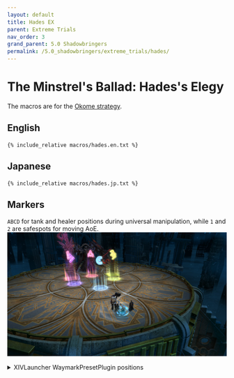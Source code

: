 ```yaml
---
layout: default
title: Hades EX
parent: Extreme Trials
nav_order: 3
grand_parent: 5.0 Shadowbringers
permalink: /5.0_shadowbringers/extreme_trials/hades/
---
```


# The Minstrel's Ballad: Hades's Elegy

The macros are for the [Okome strategy](https://blog.lariceworks.net/archives/268).

## English
```
{% include_relative macros/hades.en.txt %}
```

## Japanese
```
{% include_relative macros/hades.jp.txt %}
```

## Markers

`ABCD` for tank and healer positions during universal manipulation, while `1` and `2` are safespots for moving AoE.
![](images/markers.jpg)
<details markdown=block>
<summary>XIVLauncher WaymarkPresetPlugin positions</summary>

```json
{
  "Name":"Hades EX",
  "MapID":693,
  "A":{"X":100.0,"Y":0.0,"Z":95.35,"ID":0,"Active":true},
  "B":{"X":104.65,"Y":0.0,"Z":100.0,"ID":1,"Active":true},
  "C":{"X":100.0,"Y":0.0,"Z":104.65,"ID":2,"Active":true},
  "D":{"X":95.35,"Y":0.0,"Z":100.0,"ID":3,"Active":true},
  "One":{"X":94.9,"Y":0.0,"Z":95.95,"ID":4,"Active":true},
  "Two":{"X":105.1,"Y":0.0,"Z":95.95,"ID":5,"Active":true},
  "Three":{"X":0.0,"Y":0.0,"Z":0.0,"ID":6,"Active":false},
  "Four":{"X":0.0,"Y":0.0,"Z":0.0,"ID":7,"Active":false}
}
```

</details>